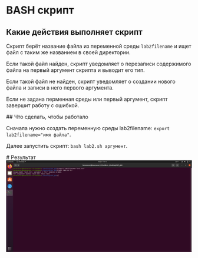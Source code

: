 # BASH скрипт
## Какие действия выполняет скрипт
<p>Скрипт берёт название файла из переменной среды <code>lab2filename</code> и ищет файл с таким же названием в своей директории.</p>
<p>Если такой файл найден, скрипт уведомляет о перезаписи содержимого файла на первый аргумент скрипта и выводит его тип.</p>
<p>Если такой файл не найден, скрипт уведомляет о создании нового файла и записи в него первого аргумента.</p>
<p>Если не задана перменная среды или первый аргумент, скрипт завершит работу с ошибкой.</p>
## Что сделать, чтобы работало
<p>Сначала нужно создать переменную среды lab2filename: <code>export lab2filename="имя файла"</code>.</p>
<p>Далее запустить скрипт: <code>bash lab2.sh аргумент</code>.</p>
# Результат
<img src="screenshot.png">
